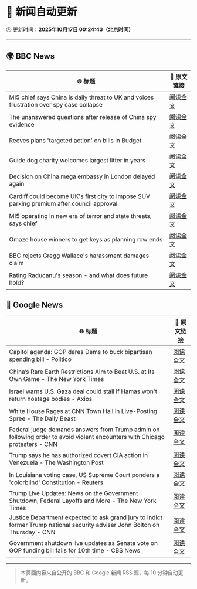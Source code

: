 # 🧠 新闻自动更新

🕒 更新时间：**2025年10月17日 00:24:43（北京时间）**

---

## 🌍 BBC News

| 🌐 标题 | 🔗 原文链接 |
|--------|-------------|
| MI5 chief says China is daily threat to UK and voices frustration over spy case collapse | [阅读全文](https://www.bbc.com/news/articles/c0ex172rxwzo?at_medium=RSS&at_campaign=rss) |
| The unanswered questions after release of China spy evidence | [阅读全文](https://www.bbc.com/news/articles/cp3x55rqdy5o?at_medium=RSS&at_campaign=rss) |
| Reeves plans 'targeted action' on bills in Budget | [阅读全文](https://www.bbc.com/news/articles/c8eykkgdze5o?at_medium=RSS&at_campaign=rss) |
| Guide dog charity welcomes largest litter in years | [阅读全文](https://www.bbc.com/news/articles/c04glp477ygo?at_medium=RSS&at_campaign=rss) |
| Decision on China mega embassy in London delayed again | [阅读全文](https://www.bbc.com/news/articles/cr7mn28drz8o?at_medium=RSS&at_campaign=rss) |
| Cardiff could become UK's first city to impose SUV parking premium after council approval | [阅读全文](https://www.bbc.com/news/articles/c04gpp4w0rdo?at_medium=RSS&at_campaign=rss) |
| MI5 operating in new era of terror and state threats, says chief | [阅读全文](https://www.bbc.com/news/articles/cgr40w2zereo?at_medium=RSS&at_campaign=rss) |
| Omaze house winners to get keys as planning row ends | [阅读全文](https://www.bbc.com/news/articles/c2016p06dpzo?at_medium=RSS&at_campaign=rss) |
| BBC rejects Gregg Wallace's harassment damages claim | [阅读全文](https://www.bbc.com/news/articles/ce8z0lx0e71o?at_medium=RSS&at_campaign=rss) |
| Rating Raducanu's season - and what does future hold? | [阅读全文](https://www.bbc.com/sport/tennis/articles/cp975ld0x58o?at_medium=RSS&at_campaign=rss) |

## 📰 Google News

| 🌐 标题 | 🔗 原文链接 |
|--------|-------------|
| Capitol agenda: GOP dares Dems to buck bipartisan spending bill - Politico | [阅读全文](https://news.google.com/rss/articles/CBMivAFBVV95cUxOSGx2YjhMTTVhc2Vjc0YzTmJJMmk2R2d3SkI4SVFDVmpxbjFCS1BpcEFwcWlCelZhemVUTEt3QTRPTHloNXAwblNGMWpZWkVRRjBTVnJWOGtNdWcxc3BwN1J0clh5VTUtanFIY05Zd1RtWjIwb2xyQkFoNy1PZ1NXZTF3ckRnZHo3M0tCMmstU0phQ3pnTDBhLXpONi1wQmk0NkpGRngySko0cHJ2bkZhcnpNekxObWxZX0pBTA?oc=5) |
| China’s Rare Earth Restrictions Aim to Beat U.S. at Its Own Game - The New York Times | [阅读全文](https://news.google.com/rss/articles/CBMikAFBVV95cUxPMHNJWlllTVViSzRaeDVGMEJqQWtoQTdvWHJDaW1uSEQycDRMZ3BMc1AweWgzVHZfajR5NmtoTmxFU3psQmlnNlFUTVd5SW5qWXMzSFFuc0FqajI2TTNzRGtKWnNUdTRLTkh1Nlg5ZEQwTVUyMmt0dmtyVERid2FNalk0MmlQMUVNOF9TbTYteXQ?oc=5) |
| Israel warns U.S. Gaza deal could stall if Hamas won't return hostage bodies - Axios | [阅读全文](https://news.google.com/rss/articles/CBMigwFBVV95cUxQb3dDT1JDRG5rbGxiaERtdktITWwtakpOY2o5Y2FkT2VvRkJfUGh6d3o5d3c5QUowYmNGdU5zTVJFZXhnejQtU21ncS15amZzUEhJMGJaUnR5VkVSUGxCZ0xRR09rLUNBX1JaS1UxaW1vZWg2Mk9QX3Nadm9rNF9IQ1FNSQ?oc=5) |
| White House Rages at CNN Town Hall in Live-Posting Spree - The Daily Beast | [阅读全文](https://news.google.com/rss/articles/CBMinAFBVV95cUxNS1pudU5zLVhwVXA3QWsyYTE5c3M1RjFROXp4NUVLb05abFFlcHdTTWtmYUg4cDFuR1BHdS1pYmp3U1V4TXFEdG1WMVF1cjdCSHhSeUFxcEpyQU9TaW42cE5LSHMxZnR1Zmd3ZXh6OUs0X0drczlySGR2ckQ2Q2JhelhodkVpNWp0dU1rMWNGS01ObVlONmJlaVlFODA?oc=5) |
| Federal judge demands answers from Trump admin on following order to avoid violent encounters with Chicago protesters - CNN | [阅读全文](https://news.google.com/rss/articles/CBMifkFVX3lxTE5VVkpDSEt1SWc0SENLMHVnNENZQ29CZTAxdnNwQ3c5QVFNRmtrTjFHS0tUMS1uZ3RWcTUwZ2QtY2sxWUE1emxCWlB0NVJYTk1zNHppU09PWFEtOC1FSTRULVNhYndCZU1vMU9Tak9nV3I5WkNQZGpxQ1Eza1B0Zw?oc=5) |
| Trump says he has authorized covert CIA action in Venezuela - The Washington Post | [阅读全文](https://news.google.com/rss/articles/CBMioAFBVV95cUxOVFYzdDlXSXYtMEEwX3cxWklEMGxXU0diNVFDRHBxLTZ0MXdNUWtvaXdMc2xXc0VyY0pLQ0dGV2xGV3FwU1dqc0JvYXRpOTlOLWxWZ29tc1d1UDNrWTByR0JzSFNiRW45eTBkbS1tUW5wT3BTdjJ2aUJpU1pFRFp6NXB5ckRfMjBuT0RpU1pqY1oyTjVJS0FBU2hFUm5QN2pY?oc=5) |
| In Louisiana voting case, US Supreme Court ponders a 'colorblind' Constitution - Reuters | [阅读全文](https://news.google.com/rss/articles/CBMiwAFBVV95cUxQb0NDSHczYU5DUUtjZldMZ0NFN2ZQV3BULU5LSTRVN0ZyS2wzRFN1VG5saG9Rd0VGS1ZFMXJfa3RJODVQb0RLXzZXSmhzMjZrMXJfem5tZTBqdUxFZ1o2NWx2TElqV0wwZ1NDak9scEczblNBeFFXNUtCOEdCRzNka0J4NThqN3B1am41MEMtUXR5OWZMd29IbVhyTDlSS3UyTWk0V3RiMnh6T2dfNnR4el90RXJRSzk5aGliZnBMMFE?oc=5) |
| Trump Live Updates: News on the Government Shutdown, Federal Layoffs and More - The New York Times | [阅读全文](https://news.google.com/rss/articles/CBMiY0FVX3lxTFBhY2d0UnRReDktMjJtRW9wTGhIMEliTFpMNnJXM3Y5SWVveUFuU1RWVDVyYWlBcml2ZjRXLXVDWlVFbmJkUnN2RzJmUHd0SFVXYVFkaS03SXV0a2pVbnR0NzVJdw?oc=5) |
| Justice Department expected to ask grand jury to indict former Trump national security adviser John Bolton on Thursday - CNN | [阅读全文](https://news.google.com/rss/articles/CBMie0FVX3lxTE9NYm4yMWRwM1RCQm0ydkZYVWFsa2k1Y080Znk0THQ2bHdWN0lLN21kNy1famV2NVZEMWE4bDZjUk9hS25saUl4UlRseUFvY1N4bDZjMWt0Vk9IWWY0TTFFekZGdW1nT2w4ejNpbG9BaHF4dFVuRE9UZFd0OA?oc=5) |
| Government shutdown live updates as Senate vote on GOP funding bill fails for 10th time - CBS News | [阅读全文](https://news.google.com/rss/articles/CBMikwFBVV95cUxOMmd2djNMdXk2SW9fR3lmVVJabEl3d3hMLUVGUnY4ejhfcmQ3VU9leHhEeU9lWWxHMzJCZi16RWI5YXRtd1BzOTAtSUh0cGV5UFNtN1R2MTBMVVJQWkJGRkRwd2UxY0Zqem90cENGZ3l0SkE3Z2U2eG9yY2FRNnRENDhaMUlRR1Vfcm5XZWdIM0VBS2PSAZgBQVVfeXFMT1RRWHZBRUswQm5hZjFVU3pHXzRweGdHQmExWDNMdlhMcHQ1dF9lZ0E1REpLOXZyV1lHLTdZSG92ZFNSdFN6QVB1X1BIM1Jwa0stU0JtY2RsOUZRWlA1ZTlENlhWQ0lVUFRySDc5YVVsOXBLUmNlc0F0TC14cmpaamVZMy1udGNReTg2WWNIYWp6YnVhdmFqZk0?oc=5) |

---
> 本页面内容来自公开的 BBC 和 Google 新闻 RSS 源，每 10 分钟自动更新。